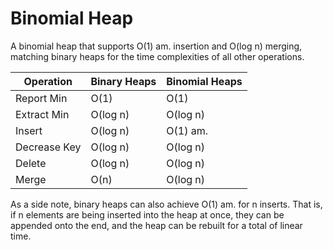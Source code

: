 # Binomial Heap

A binomial heap that supports O(1) am. insertion and O(log n) merging, matching binary heaps for the time complexities of all other operations. 

| Operation | Binary Heaps | Binomial Heaps |
| --------- | ------------ | -------------- |
| Report Min | O(1) | O(1) |
| Extract Min | O(log n) | O(log n) |
| Insert | O(log n) | O(1) am. |
| Decrease Key | O(log n) | O(log n) |
| Delete | O(log n) | O(log n) |
| Merge | O(n) | O(log n) |

As a side note, binary heaps can also achieve O(1) am. for n inserts. That is, if n elements are being inserted into the heap at once, they can be appended onto the end, and the heap can be rebuilt for a total of linear time.